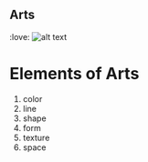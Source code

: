 ## Arts 
:love:
![alt text](https://user-images.githubusercontent.com/118245652/202329940-941692a2-43a5-4333-86b3-7a7622bf44c4.png)
# Elements of Arts
1. color 
2. line
3. shape
4. form
5. texture
6. space
